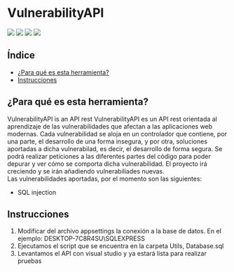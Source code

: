 # VulnerabilityAPI
<div align="left">
  <img src="https://img.shields.io/badge/Framework-.NET%206-blue">
  <img src="https://img.shields.io/badge/Database-SQL%20Server-green">
  <img src="https://img.shields.io/badge/Vulnerability-SQL%20injection-yellow">
  <img src="https://img.shields.io/badge/Release-december%202022-black">
</div>
  
## Índice
- [¿Para qué es esta herramienta?](#¿paraque?)
- [Instrucciones](#instrucciones)

## ¿Para qué es esta herramienta?<a name="paraque"></a>
VulnerabilityAPI is an API rest 
VulnerabilityAPI es un API rest orientada al aprendizaje de las vulnerabilidades que afectan a las aplicaciones web modernas. Cada vulnerabilidad se aloja en un controlador que contiene, por una parte, el desarrollo de una forma insegura, y por otra, soluciones aportadas a dicha vulnerabilad, es decir, el desarrollo de forma segura. Se podrá realizar peticiones a las diferentes partes del código para poder depurar y ver cómo se comporta dicha vulnerabilidad. El proyecto irá creciendo y se irán añadiendo vulnerabiliades nuevas.</br>
Las vulnerabilidades aportadas, por el momento son las siguientes:</br>
- SQL injection

## Instrucciones
1. Modificar del archivo appsettings la conexión a la base de datos. En el ejemplo: DESKTOP-7C8R4SU\\SQLEXPRESS
2. Ejecutamos el script que se encuentra en la carpeta Utils, Database.sql
3. Levantamos el API con visual studio y ya estará lista para realizar pruebas
